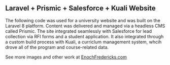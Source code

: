 ## Laravel + Prismic + Salesforce + Kuali Website

The following code was used for a university website and was built on the Laravel 8 platform. Content was delivered and managed via a headless CMS called Prismic. The site integrated seamlessly with Salesforce for lead collection via RFI forms and a student application. It also integrated through a custom build process with Kuali, a curriclum management system, whcih drove all of the program and course-related data. 

See more images and other work at [EnochFredericks.com](https://enochfredericks.com)